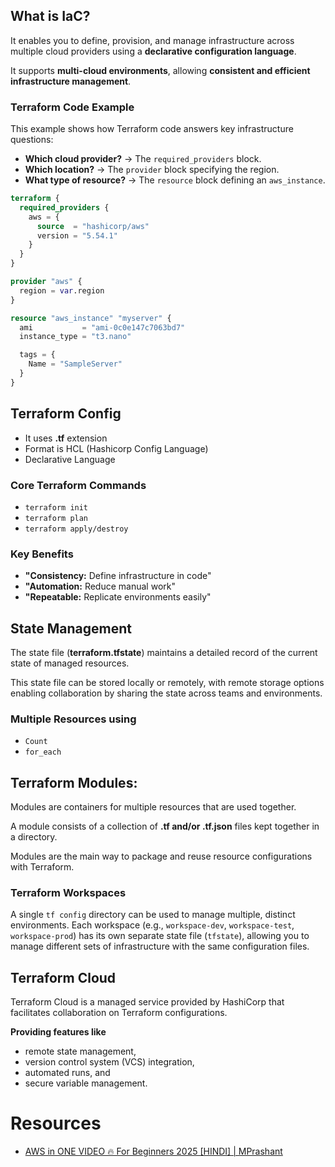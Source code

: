 ## What is IaC?

It enables you to define, provision, and manage infrastructure across multiple cloud providers using a **declarative 
configuration language**.

It supports **multi-cloud environments**, allowing **consistent and efficient infrastructure management**.

### Terraform Code Example

This example shows how Terraform code answers key infrastructure questions:
*   **Which cloud provider?** -> The `required_providers` block.
*   **Which location?** -> The `provider` block specifying the region.
*   **What type of resource?** -> The `resource` block defining an `aws_instance`.

```terraform
terraform {
  required_providers {
    aws = {
      source  = "hashicorp/aws"
      version = "5.54.1"
    }
  }
}

provider "aws" {
  region = var.region
}

resource "aws_instance" "myserver" {
  ami           = "ami-0c0e147c7063bd7"
  instance_type = "t3.nano"

  tags = {
    Name = "SampleServer"
  }
}
```

## Terraform Config

*   It uses **.tf** extension
*   Format is HCL (Hashicorp Config Language)
*   Declarative Language

### Core Terraform Commands

*   `terraform init`
*   `terraform plan`
*   `terraform apply/destroy`

### Key Benefits

*   **"Consistency:** Define infrastructure in code"
*   **"Automation:** Reduce manual work"
*   **"Repeatable:** Replicate environments easily"

## State Management

The state file (**terraform.tfstate**) maintains a detailed record of the current state of managed resources.

This state file can be stored locally or remotely, with remote storage options enabling collaboration by sharing the
state across teams and environments.

### Multiple Resources using

*   `Count`
*   `for_each`

## Terraform Modules:

Modules are containers for multiple resources that are used together.

A module consists of a collection of **.tf and/or .tf.json** files kept together in a directory.

Modules are the main way to package and reuse resource configurations with Terraform.

### Terraform Workspaces

A single `tf config` directory can be used to manage multiple, distinct environments. Each workspace (e.g.,
`workspace-dev`, `workspace-test`, `workspace-prod`) has its own separate state file (`tfstate`), allowing you to manage
different sets of infrastructure with the same configuration files.

## Terraform Cloud

Terraform Cloud is a managed service provided by HashiCorp that facilitates collaboration on Terraform configurations.

**Providing features like**
* remote state management,
* version control system (VCS) integration,
* automated runs, and
* secure variable management.

# Resources
* [AWS in ONE VIDEO 🔥 For Beginners 2025 [HINDI] | MPrashant](https://www.youtube.com/watch?v=N4sJj-SxX00)